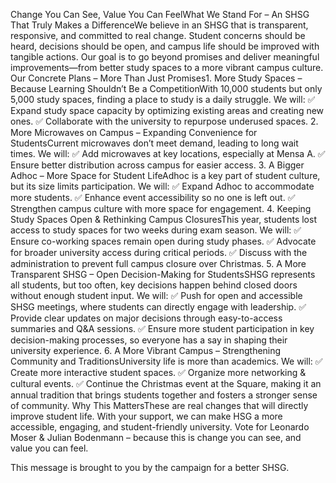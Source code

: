 
Change You Can See, Value You Can FeelWhat We Stand For – An SHSG That Truly Makes a DifferenceWe believe in an SHSG that is transparent, responsive, and committed to real change. Student concerns should be heard, decisions should be open, and campus life should be improved with tangible actions.
Our goal is to go beyond promises and deliver meaningful improvements—from better study spaces to a more vibrant campus culture.
Our Concrete Plans – More Than Just Promises1. More Study Spaces – Because Learning Shouldn’t Be a CompetitionWith 10,000 students but only 5,000 study spaces, finding a place to study is a daily struggle.
We will:
✅ Expand study space capacity by optimizing existing areas and creating new ones.
✅ Collaborate with the university to repurpose underused spaces.
2. More Microwaves on Campus – Expanding Convenience for StudentsCurrent microwaves don’t meet demand, leading to long wait times.
We will:
✅ Add microwaves at key locations, especially at Mensa A.
✅ Ensure better distribution across campus for easier access.
3. A Bigger Adhoc – More Space for Student LifeAdhoc is a key part of student culture, but its size limits participation.
We will:
✅ Expand Adhoc to accommodate more students.
✅ Enhance event accessibility so no one is left out.
✅ Strengthen campus culture with more space for engagement.
4. Keeping Study Spaces Open & Rethinking Campus ClosuresThis year, students lost access to study spaces for two weeks during exam season.
We will:
✅ Ensure co-working spaces remain open during study phases.
✅ Advocate for broader university access during critical periods.
✅ Discuss with the administration to prevent full campus closure over Christmas.
5. A More Transparent SHSG – Open Decision-Making for StudentsSHSG represents all students, but too often, key decisions happen behind closed doors without enough student input.
We will:
✅ Push for open and accessible SHSG meetings, where students can directly engage with leadership.
✅ Provide clear updates on major decisions through easy-to-access summaries and Q&A sessions.
✅ Ensure more student participation in key decision-making processes, so everyone has a say in shaping their university experience.
6. A More Vibrant Campus – Strengthening Community and TraditionsUniversity life is more than academics. We will:
✅ Create more interactive student spaces.
✅ Organize more networking & cultural events.
✅ Continue the Christmas event at the Square, making it an annual tradition that brings students together and fosters a stronger sense of community.
Why This MattersThese are real changes that will directly improve student life. With your support, we can make HSG a more accessible, engaging, and student-friendly university.
Vote for Leonardo Moser & Julian Bodenmann – because this is change you can see, and value you can feel.



This message is brought to you by the campaign for a better SHSG.
